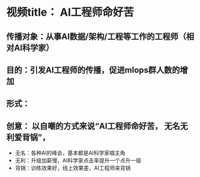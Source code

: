 # 视频title： AI工程师命好苦


## 传播对象：从事AI数据/架构/工程等工作的工程师（相对AI科学家）


## 目的：引发AI工程师的传播，促进mlops群人数的增加

## 形式：

## 创意： 以自嘲的方式来说“AI工程师命好苦， 无名无利爱背锅”，
* 无名：各种AI的峰会，基本都是AI科学家唱主角
* 无利：升级加薪慢，AI科学家点击率提升一个点升一级
* 背锅：训练效果好，线上效果差，AI工程师来背锅

